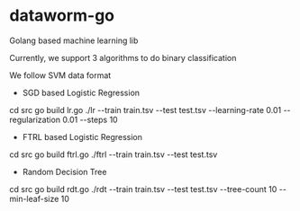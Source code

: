 dataworm-go
===========

Golang based machine learning lib


Currently, we support 3 algorithms to do binary classification

We follow SVM data format

* SGD based Logistic Regression

cd src
go build lr.go
./lr --train train.tsv --test test.tsv --learning-rate 0.01 --regularization 0.01 --steps 10

* FTRL based Logistic Regression

cd src
go build ftrl.go
./ftrl --train train.tsv --test test.tsv

* Random Decision Tree

cd src
go build rdt.go
./rdt --train train.tsv --test test.tsv --tree-count 10 --min-leaf-size 10

